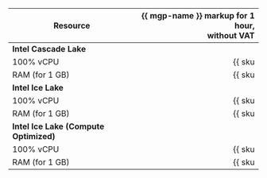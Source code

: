| Resource | {{ mgp-name }} markup for 1 hour,<br>without VAT |
|----------------|-------------------------------------:|
| **Intel Cascade Lake** |
| 100% vCPU | {{ sku|USD|mdb.cluster.greenplum.v2.cpu.c100.dedicated|string }} |
| RAM (for 1 GB) | {{ sku|USD|mdb.cluster.greenplum.v2.ram.dedicated|string }} |
| **Intel Ice Lake** |
| 100% vCPU | {{ sku|USD|mdb.cluster.greenplum.v3.cpu.c100.dedicated|string }} |
| RAM (for 1 GB) | {{ sku|USD|mdb.cluster.greenplum.v3.ram.dedicated|string }} |
| **Intel Ice Lake (Compute Optimized)** |
| 100% vCPU | {{ sku|USD|mdb.cluster.greenplum.highfreq-v3.cpu.c100.dedicated|string }} |
| RAM (for 1 GB) | {{ sku|USD|mdb.cluster.greenplum.highfreq-v3.ram.dedicated|string }} |
